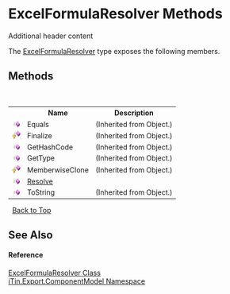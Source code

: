 # ExcelFormulaResolver Methods
Additional header content 

The <a href="5c1e566c-76f3-e359-e7cf-154334b55a72">ExcelFormulaResolver</a> type exposes the following members.


## Methods
&nbsp;<table><tr><th></th><th>Name</th><th>Description</th></tr><tr><td>![Public method](media/pubmethod.gif "Public method")</td><td>Equals</td><td> (Inherited from Object.)</td></tr><tr><td>![Protected method](media/protmethod.gif "Protected method")</td><td>Finalize</td><td> (Inherited from Object.)</td></tr><tr><td>![Public method](media/pubmethod.gif "Public method")</td><td>GetHashCode</td><td> (Inherited from Object.)</td></tr><tr><td>![Public method](media/pubmethod.gif "Public method")</td><td>GetType</td><td> (Inherited from Object.)</td></tr><tr><td>![Protected method](media/protmethod.gif "Protected method")</td><td>MemberwiseClone</td><td> (Inherited from Object.)</td></tr><tr><td>![Public method](media/pubmethod.gif "Public method")</td><td><a href="1f00496d-c3db-dbb7-5a42-20c26109b750">Resolve</a></td><td /></tr><tr><td>![Public method](media/pubmethod.gif "Public method")</td><td>ToString</td><td> (Inherited from Object.)</td></tr></table>&nbsp;
<a href="#excelformularesolver-methods">Back to Top</a>

## See Also


#### Reference
<a href="5c1e566c-76f3-e359-e7cf-154334b55a72">ExcelFormulaResolver Class</a><br /><a href="55171ca4-890c-0ab2-e812-efe82bc0b686">iTin.Export.ComponentModel Namespace</a><br />